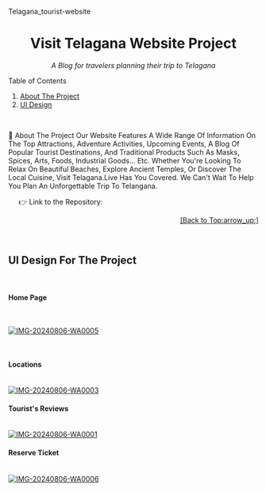 Telagana_tourist-website
<div id="top"></div>
<h1 align="center">Visit Telagana Website Project</h1>
<p align="center"><i>A Blog for travelers planning their trip to Telagana</i></p>
Table of Contents
<ol>
    <li><a href="#about">About The Project</a></li>
    <li><a href="#ui">UI Design</a></li>
</ol>
<br/>
<a name="about"></a>

:round_pushpin: About The Project
Our Website Features A Wide Range Of Information On The Top Attractions, Adventure Activities, Upcoming Events, A Blog Of Popular Tourist Destinations, And Traditional Products Such As Masks, Spices, Arts, Foods, Industrial Goods... Etc. Whether You're Looking To Relax On Beautiful Beaches, Explore Ancient Temples, Or Discover The Local Cuisine, Visit Telagana.Live Has You Covered. We Can't Wait To Help You Plan An Unforgettable Trip To Telangana.<br/>

   :point_right: Link to the Repository: <a href="https://github.com/damithadev/Visit-Srilanka-Web"> <a/>

<p align="right"><a href="#top">[Back to Top:arrow_up:]</a></p>
<br/>
<a name="ui"></a>
<h2>UI Design For The Project</h2>
<br>
<h4>Home Page</h4>
<br>

<a href="https://ibb.co/02QD1WJ"><img src="https://i.ibb.co/vqDwfrz/IMG-20240806-WA0005.jpg" alt="IMG-20240806-WA0005" border="0"></a>


<br>
<h4>Locations</h4>
<br>
<a href="https://ibb.co/23Y63XS"><img src="https://i.ibb.co/tpPhpyz/IMG-20240806-WA0003.jpg" alt="IMG-20240806-WA0003" border="0"></a>


<br>
<h4>Tourist's Reviews </h4>
<br>
<a href="https://ibb.co/hdH0tP9"><img src="https://i.ibb.co/M1pd3YS/IMG-20240806-WA0001.jpg" alt="IMG-20240806-WA0001" border="0"></a>


<br>
<h4>Reserve Ticket</h4>
<br>
<a href="https://ibb.co/CtFDMMP"><img src="https://i.ibb.co/8BVtddY/IMG-20240806-WA0006.jpg" alt="IMG-20240806-WA0006" border="0"></a>
